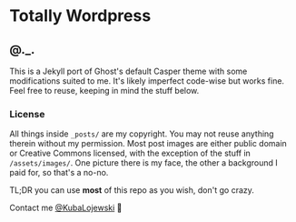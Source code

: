 Totally Wordpress
==================

## @._.

This is a Jekyll port of Ghost's default Casper theme with some modifications suited to me. It's likely imperfect code-wise but works fine. Feel free to reuse, keeping in mind the stuff below.

### License

All things inside `_posts/` are my copyright. You may not reuse anything therein without my permission. Most post images are either public domain or Creative Commons licensed, with the exception of the stuff in `/assets/images/`. One picture there is my face, the other a background I paid for, so that's a no-no.

TL;DR you can use **most** of this repo as you wish, don't go crazy.

Contact me [@KubaLojewski](https://twitter.com/KubaLojewski) :wave:
